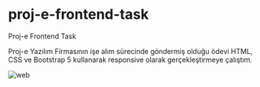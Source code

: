 # proj-e-frontend-task
Proj-e Frontend Task

Proj-e Yazılım Firmasının işe alım sürecinde göndermiş olduğu ödevi HTML, CSS ve Bootstrap 5 kullanarak responsive olarak gerçekleştirmeye çalıştım.

![web](https://www.mavibirdunya.com/wp-content/uploads/2021/08/screencapture-file-C-Users-irem-Documents-GitHub-proj-e-frontend-task-index-html-2021-08-22-19_08_38.png)

